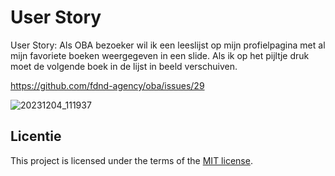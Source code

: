 # User Story

User Story: Als OBA bezoeker wil ik een leeslijst op mijn profielpagina met al mijn favoriete boeken weergegeven in een slide. Als ik op het pijltje druk moet de volgende boek in de lijst in beeld verschuiven.

https://github.com/fdnd-agency/oba/issues/29

![20231204_111937](https://github.com/Khdulkadir/fix-the-flow-wireflow/assets/144004145/21ec52a2-bdc4-4f58-bd78-bb698891076c)


## Licentie

This project is licensed under the terms of the [MIT license](./LICENSE).
